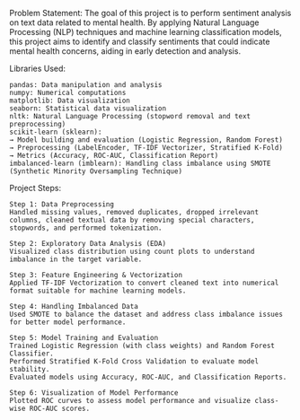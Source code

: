Problem Statement:
The goal of this project is to perform sentiment analysis on text data related to mental health. By applying Natural Language Processing (NLP) techniques and machine learning classification models, this project aims to identify and classify sentiments that could indicate mental health concerns, aiding in early detection and analysis.

Libraries Used:

    pandas: Data manipulation and analysis
    numpy: Numerical computations
    matplotlib: Data visualization
    seaborn: Statistical data visualization
    nltk: Natural Language Processing (stopword removal and text preprocessing)
    scikit-learn (sklearn):
    → Model building and evaluation (Logistic Regression, Random Forest)
    → Preprocessing (LabelEncoder, TF-IDF Vectorizer, Stratified K-Fold)
    → Metrics (Accuracy, ROC-AUC, Classification Report)
    imbalanced-learn (imblearn): Handling class imbalance using SMOTE (Synthetic Minority Oversampling Technique)

Project Steps:

    Step 1: Data Preprocessing
    Handled missing values, removed duplicates, dropped irrelevant columns, cleaned textual data by removing special characters, stopwords, and performed tokenization.

    Step 2: Exploratory Data Analysis (EDA)
    Visualized class distribution using count plots to understand imbalance in the target variable.

    Step 3: Feature Engineering & Vectorization
    Applied TF-IDF Vectorization to convert cleaned text into numerical format suitable for machine learning models.

    Step 4: Handling Imbalanced Data
    Used SMOTE to balance the dataset and address class imbalance issues for better model performance.

    Step 5: Model Training and Evaluation
    Trained Logistic Regression (with class weights) and Random Forest Classifier.
    Performed Stratified K-Fold Cross Validation to evaluate model stability.
    Evaluated models using Accuracy, ROC-AUC, and Classification Reports.

    Step 6: Visualization of Model Performance
    Plotted ROC curves to assess model performance and visualize class-wise ROC-AUC scores.
